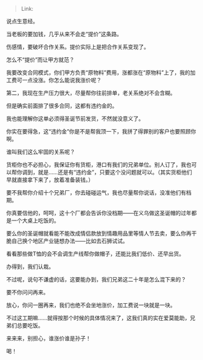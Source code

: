 > Link: 

说点生意经。

当老板的要加钱，几乎从来不会走“提价”这条路。

伤感情，要破坏合作关系。提价实际上是把合作关系变现了。

怎么不“提价”而让甲方就范？

我要改变合同模式，你们甲方负责“原物料”费用，涨都涨在“原物料”上了，我的加工费可一点没涨。你怎么能说我涨价呢？

第二，我现在生产压力很大，尽量帮你往前排单，老关系绝对不会含糊。

但是确实前面排了很多合同，这都有违约金的。

我也能理解你这单必须得圣诞节前发货，不然就没意义了。

你实在要得急，这“违约金”你是不是帮我顶一下，我拼了得罪别的客户也要照顾你啊。

谁叫我们这么牢固的关系呢？

货柜你也不必担心，我保证你有货柜，港口有我们的兄弟单位。别人订了，我也可以帮你调到，就是……还是有“违约金”，只要这个没问题就可以。（其实货柜他们早就直接拿下来了，放着准备装钱。）

要不我帮你介绍十个兄弟厂，你去碰碰运气，我也尽量帮你说话，没准他们有档期。

你真要信他的，呵呵，这十个厂都会告诉你没档期——在义乌做这圣诞帽的过年都是一个大桌上吃饭的。

要么你的圣诞帽就看能不能改成情侣款放到情趣用品里等情人节去卖，要么你再干脆自己换个地区产业链想办法——比如去石狮试试。

看看那些做T恤的会不会调生产线帮你做帽子，还能比我们低价、还早出货。

办得到，我们认栽。

不过呢，说句不谦虚的话，这要能办到，我们兄弟这二十年是怎么混下来的？

要不你问问再来。

放心，你问一圈再来，我们也绝不会坐地涨价，加工费说一块就是一块。

不过这工期嘛……就得按那个时候的具体情况来了，这我们真的实在爱莫能助，兄弟们总要吃饭。

来来来，别担心，谁涨价谁是孙子！

喝！